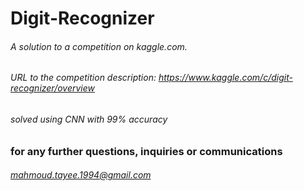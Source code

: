 # Digit-Recognizer
###### A solution to a competition on kaggle.com.
###### URL to the competition description: https://www.kaggle.com/c/digit-recognizer/overview
###### solved using CNN with 99% accuracy

### for any further questions, inquiries or communications
###### mahmoud.tayee.1994@gmail.com
